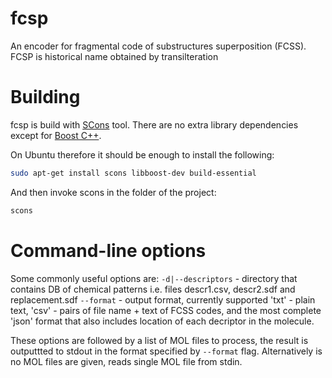 # fcsp
An encoder for fragmental code of substructures superposition  (FCSS). FCSP is historical name obtained by transilteration

# Building

fcsp is build with [SCons](http://scons.org) tool. There are no extra library dependencies except for [Boost C++](http://www.boost.org).

On Ubuntu therefore it should be enough to install the following:

```sh
sudo apt-get install scons libboost-dev build-essential
```

And then invoke scons in the folder of the project:
```sh
scons
```



# Command-line options

Some commonly useful options are:
`-d|--descriptors` - directory that contains DB of chemical patterns i.e. files descr1.csv, descr2.sdf and replacement.sdf
`--format` - output format, currently supported 'txt' - plain text, 'csv' - pairs of file name + text of FCSS codes, and the most complete 'json' format that also includes location of each decriptor in the molecule.

These options are followed by a list of MOL files to process, the result is outputtted to stdout in the format specified by `--format` flag. Alternatively is no MOL files are given, reads single MOL file from stdin.


